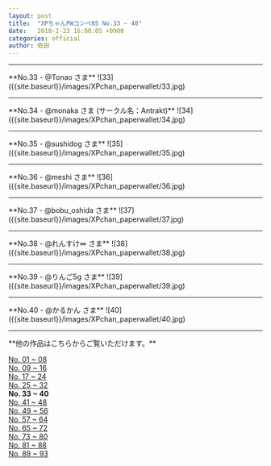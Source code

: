 ```yaml
---
layout: post
title:  "XPちゃんPWコンペ05 No.33 ~ 40"
date:   2018-2-23 16:00:05 +0900
categories: official
author: 依田
---  
```


<hr>  
**No.33 - @Tonao さま**  
![33]({{site.baseurl}}/images/XPchan_paperwallet/33.jpg)  


<hr>  
**No.34 - @monaka さま (サークル名：Antrakt)**  
![34]({{site.baseurl}}/images/XPchan_paperwallet/34.jpg)  


<hr>  
**No.35 - @sushidog さま**  
![35]({{site.baseurl}}/images/XPchan_paperwallet/35.jpg)  
  

<hr>  
**No.36 - @meshi さま**   
![36]({{site.baseurl}}/images/XPchan_paperwallet/36.jpg)  


<hr>  
**No.37 - @bobu_oshida さま**  
![37]({{site.baseurl}}/images/XPchan_paperwallet/37.jpg)  
  

<hr>  
**No.38 - @れんすけ∞ さま**  
![38]({{site.baseurl}}/images/XPchan_paperwallet/38.jpg)  


<hr>  
**No.39 - @りんご5g さま**  
![39]({{site.baseurl}}/images/XPchan_paperwallet/39.jpg)  
 

<hr>  
**No.40 - @かるかん さま**  
![40]({{site.baseurl}}/images/XPchan_paperwallet/40.jpg)  


<hr>  
**他の作品はこちらからご覧いただけます。**  

[No. 01 ~ 08]({{site.baseurl}}/official/2018/02/23/PW01.html)  
[No. 09 ~ 16]({{site.baseurl}}/official/2018/02/23/PW02.html)  
[No. 17 ~ 24]({{site.baseurl}}/official/2018/02/23/PW03.html)    
[No. 25 ~ 32]({{site.baseurl}}/official/2018/02/23/PW04.html)  
**No. 33 ~ 40**  
[No. 41 ~ 48]({{site.baseurl}}/official/2018/02/23/PW06.html)  
[No. 49 ~ 56]({{site.baseurl}}/official/2018/02/23/PW07.html)  
[No. 57 ~ 64]({{site.baseurl}}/official/2018/02/23/PW08.html)  
[No. 65 ~ 72]({{site.baseurl}}/official/2018/02/23/PW09.html)  
[No. 73 ~ 80]({{site.baseurl}}/official/2018/02/23/PW10.html)  
[No. 81 ~ 88]({{site.baseurl}}/official/2018/02/23/PW11.html)  
[No. 89 ~ 93]({{site.baseurl}}/official/2018/02/23/PW12.html)  
